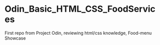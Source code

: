 # Odin_Basic_HTML_CSS_FoodServices
First repo from Project Odin, reviewing html/css knowledge, Food-menu Showcase
